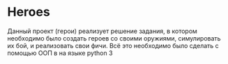 <h1>Heroes</h1>
<p>Данный проект (герои) реализует решение задания, в котором необходимо было создать героев со своими оружиями, симулировать их бой, и реализовать свои фичи. Всё это необходимо было сделать с помощью ООП в на языке python 3</p>
